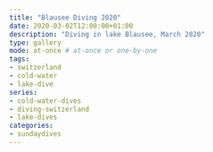 ```yaml
---
title: "Blausee Diving 2020"
date: 2020-03-02T12:00:00+01:00
description: "Diving in lake Blausee, March 2020"
type: gallery
mode: at-once # at-once or one-by-one
tags:
- switzerland
- cold-water
- lake-dive
series:
- cold-water-dives
- diving-switzerland
- lake-dives
categories:
- sundaydives
---
```

